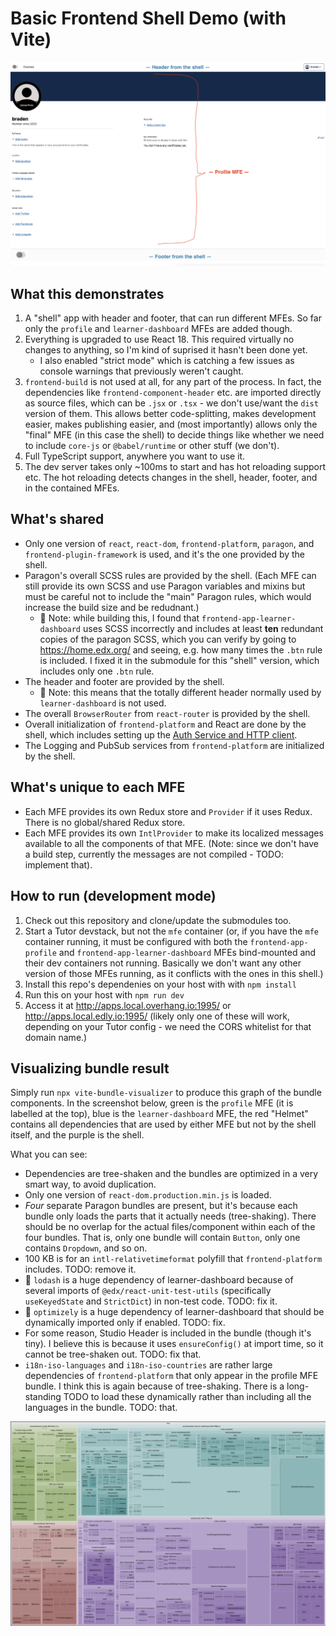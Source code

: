 # Basic Frontend Shell Demo (with Vite)

![Screenshot](./screenshot.png)


## What this demonstrates

1. A "shell" app with header and footer, that can run different MFEs. So far only the `profile` and `learner-dashboard`
   MFEs are added though.
2. Everything is upgraded to use React 18. This required virtually no changes to anything, so I'm kind of suprised it
   hasn't been done yet.
   * I also enabled "strict mode" which is catching a few issues as console warnings that previously weren't caught.
2. `frontend-build` is not used at all, for any part of the process. In fact, the dependencies like
   `frontend-component-header` etc. are imported directly as source files, which can be `.jsx` or `.tsx` - we don't
   use/want the `dist` version of them. This allows better code-splitting, makes development easier, makes publishing
   easier, and (most importantly) allows only the "final" MFE (in this case the shell) to decide things like whether we
   need to include `core-js` or `@babel/runtime` or other stuff (we don't).
3. Full TypeScript support, anywhere you want to use it.
4. The dev server takes only ~100ms to start and has hot reloading support etc. The hot reloading detects changes in the
   shell, header, footer, and in the contained MFEs.

## What's shared

* Only one version of `react`, `react-dom`, `frontend-platform`, `paragon`, and `frontend-plugin-framework` is used, and
  it's the one provided by the shell.
* Paragon's overall SCSS rules are provided by the shell. (Each MFE can still provide its own SCSS and use Paragon
  variables and mixins but must be careful not to include the "main" Paragon rules, which would increase the build
  size and be redudnant.)
  - 🛑 Note: while building this, I found that `frontend-app-learner-dashboard` uses SCSS incorrectly and includes
    at least **ten** redundant copies of the paragon SCSS, which you can verify by going to https://home.edx.org/ and
    seeing, e.g. how many times the `.btn` rule is included. I fixed it in the submodule for this "shell" version, which
    includes only one `.btn` rule.
* The header and footer are provided by the shell.
  - 🛑 Note: this means that the totally different header normally used by `learner-dashboard` is not used.
* The overall `BrowserRouter` from `react-router` is provided by the shell.
* Overall initialization of `frontend-platform` and React are done by the shell, which includes setting up the
  [Auth Service and HTTP client](https://openedx.github.io/frontend-platform/module-Auth.html).
* The Logging and PubSub services from `frontend-platform` are initialized by the shell.

## What's unique to each MFE

* Each MFE provides its own Redux store and `Provider` if it uses Redux. There is no global/shared Redux store.
* Each MFE provides its own `IntlProvider` to make its localized messages available to all the components of that MFE.
  (Note: since we don't have a build step, currently the messages are not compiled - TODO: implement that).

## How to run (development mode)

1. Check out this repository and clone/update the submodules too.
2. Start a Tutor devstack, but not the `mfe` container (or, if you have the `mfe` container running, it must be
   configured with both the `frontend-app-profile` and `frontend-app-learner-dashboard` MFEs bind-mounted and their dev
   containers not running. Basically we don't want any other version of those MFEs running, as it conflicts with the
   ones in this shell.)
3. Install this repo's dependenies on your host with with `npm install`
4. Run this on your host with `npm run dev`
5. Access it at http://apps.local.overhang.io:1995/ or http://apps.local.edly.io:1995/ (likely only one of these will
   work, depending on your Tutor config - we need the CORS whitelist for that domain name.)

## Visualizing bundle result

Simply run `npx vite-bundle-visualizer` to produce this graph of the bundle components. In the screenshot below, green
is the `profile` MFE (it is labelled at the top), blue is the `learner-dashboard` MFE, the red "Helmet" contains all
dependencies that are used by either MFE but not by the shell itself, and the purple is the shell.

What you can see:
* Dependencies are tree-shaken and the bundles are optimized in a very smart way, to avoid duplication.
* Only one version of `react-dom.production.min.js` is loaded.
* _Four_ separate Paragon bundles are present, but it's because each bundle only loads the parts that it actually needs
  (tree-shaking). There should be no overlap for the actual files/component within each of the four bundles. That is,
  only one bundle will contain `Button`, only one contains `Dropdown`, and so on.
* 100 KB is for an `intl-relativetimeformat` polyfill that `frontend-platform` includes. TODO: remove it.
* 🛑 `lodash` is a huge dependency of learner-dashboard because of several imports of `@edx/react-unit-test-utils` 
  (specifically `useKeyedState` and `StrictDict`) in non-test code. TODO: fix it. 
* 🛑 `optimizely` is a huge dependency of learner-dashboard that should be dynamically imported only if enabled. TODO:
  fix.
* For some reason, Studio Header is included in the bundle (though it's tiny). I believe this is because it uses
  `ensureConfig()` at import time, so it cannot be tree-shaken out. TODO: fix that.
* `i18n-iso-languages` and `i18n-iso-countries` are rather large dependencies of `frontend-platform` that only appear
  in the profile MFE bundle. I think this is again because of tree-shaking. There is a long-standing TODO to load these
  dynamically rather than including all the languages in the bundle. TODO: that.

![Visualization of bundle components](./readme-bundles.png)
